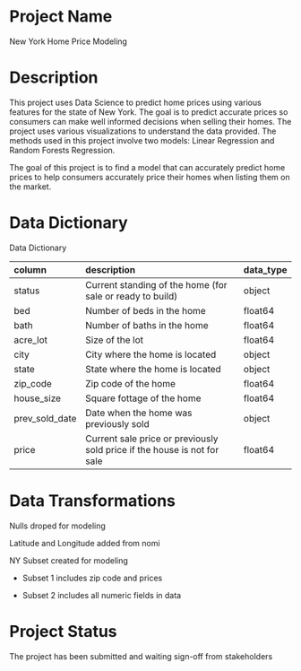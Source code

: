 # Project Name

New York Home Price Modeling

# Description

This project uses Data Science to predict home prices using various features for the state of New York. The goal is to predict accurate prices so consumers can make well informed decisions when selling their homes.
The project uses various visualizations to understand the data provided.
The methods used in this project involve two models: Linear Regression and Random Forests Regression. 

The goal of this project is to find a model that can accurately predict home prices to help consumers accurately price their homes when listing them on the market. 

# Data Dictionary

Data Dictionary

| column         | description                                                              | data_type   |
|:---------------|:-------------------------------------------------------------------------|:------------|
| status         | Current standing of the home (for sale or ready to build)                | object      |
| bed            | Number of beds in the home                                               | float64     |
| bath           | Number of baths in the home                                              | float64     |
| acre_lot       | Size of the lot                                                          | float64     |
| city           | City where the home is located                                           | object      |
| state          | State where the home is located                                          | object      |
| zip_code       | Zip code of the home                                                     | float64     |
| house_size     | Square fottage of the home                                               | float64     |
| prev_sold_date | Date when the home was previously sold                                   | object      |
| price          | Current sale price or previously sold price if the house is not for sale | float64     |

# Data Transformations 

Nulls droped for modeling

Latitude and Longitude added from nomi

NY Subset created for modeling

 - Subset 1 includes zip code and prices 
  
 - Subset 2 includes all numeric fields in data

# Project Status

The project has been submitted and waiting sign-off from stakeholders
